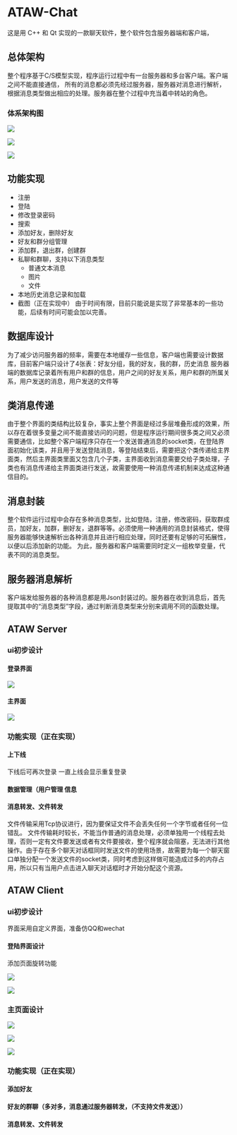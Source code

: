 # ATAW-Chat
这是用 C++ 和 Qt 实现的一款聊天软件，整个软件包含服务器端和客户端，
## 总体架构
整个程序基于C/S模型实现，程序运行过程中有一台服务器和多台客户端。客户端之间不能直接通信，
所有的消息都必须先经过服务器，服务器对消息进行解析，根据消息类型做出相应的处理。服务器在整个过程中充当着中转站的角色。

### 体系架构图

![](/run/media/root/study/kaiyuan/MyChat/readme_image/jiagou.jpg)



![](/run/media/root/study/kaiyuan/MyChat/readme_image/server_jiagou.png)



![](/run/media/root/study/kaiyuan/MyChat/readme_image/all_jiagou.png)

## 功能实现
- 注册
- 登陆
- 修改登录密码
- 搜索
- 添加好友，删除好友
- 好友和群分组管理
- 添加群，退出群，创建群
- 私聊和群聊，支持以下消息类型
  - 普通文本消息
  - 图片
  - 文件
- 本地历史消息记录和加载
- 截图（正在实现中）
由于时间有限，目前只能说是实现了非常基本的一些功能，后续有时间可能会加以完善。
## 数据库设计
为了减少访问服务器的频率，需要在本地缓存一些信息，客户端也需要设计数据库，目前客户端只设计了4张表：好友分组，我的好友，我的群，历史消息
服务器端的数据库记录着所有用户和群的信息，用户之间的好友关系，用户和群的所属关系，用户发送的消息，用户发送的文件等

## 类消息传递
由于整个界面的类结构比较复杂，事实上整个界面是经过多层堆叠形成的效果，所以存在着很多变量之间不能直接访问的问题，但是程序运行期间很多类之间又必须需要通信，比如整个客户端程序只存在一个发送普通消息的socket类，在登陆界面初始化该类，并且用于发送登陆消息，等登陆结束后，需要把这个类传递给主界面类，然后主界面类里面又包含几个子类，主界面收到消息需要交给子类处理，子类也有消息传递给主界面类进行发送，故需要使用一种消息传递机制来达成这种通信目的。
## 消息封装
整个软件运行过程中会存在多种消息类型，比如登陆，注册，修改密码，获取群成员，加好友，加群，删好友，退群等等。必须使用一种通用的消息封装格式，使得服务器能够快速解析出各种消息并且进行相应处理，同时还要有足够的可拓展性，以便以后添加新的功能。
为此，服务器和客户端需要同时定义一组枚举变量，代表不同的消息类型。
## 服务器消息解析
客户端发给服务器的各种消息都是用Json封装过的。服务器在收到消息后，首先提取其中的“消息类型”字段，通过判断消息类型来分别来调用不同的函数处理。
## ATAW Server
### ui初步设计

#### 登录界面

![](/run/media/root/study/kaiyuan/MyChat/readme_image/server_login.png)

#### 主界面

![](/run/media/root/study/kaiyuan/MyChat/readme_image/server_main.png)

### 功能实现（正在实现）
#### 上下线
下线后可再次登录 一直上线会显示重复登录
#### 数据管理（用户管理 信息
#### 消息转发、文件转发
文件传输采用Tcp协议进行，因为要保证文件不会丢失任何一个字节或者任何一位错乱。
文件传输耗时较长，不能当作普通的消息处理，必须单独用一个线程去处理，否则一定有文件要发送或者有文件要接收，整个程序就会阻塞，无法进行其他操作。由于存在多个聊天对话框同时发送文件的使用场景，故需要为每一个聊天窗口单独分配一个发送文件的socket类，同时考虑到这样做可能造成过多的内存占用，所以只有当用户点击进入聊天对话框时才开始分配这个资源。

## ATAW Client
### ui初步设计
界面采用自定义界面，准备仿QQ和wechat
#### 登陆界面设计
添加页面旋转功能

![](/run/media/root/study/kaiyuan/MyChat/readme_image/client_login.png)



![](/run/media/root/study/kaiyuan/MyChat/readme_image/clent_net.png)

### 主页面设计

![](/run/media/root/study/kaiyuan/MyChat/readme_image/client_main.png)

![](/run/media/root/study/kaiyuan/MyChat/readme_image/clent_chat.png)

![](/run/media/root/study/kaiyuan/MyChat/readme_image/clent_contact.png)

### 功能实现（正在实现）

#### 添加好友

#### 好友的群聊（多对多，消息通过服务器转发，（不支持文件发送））  
#### 消息转发、文件转发
